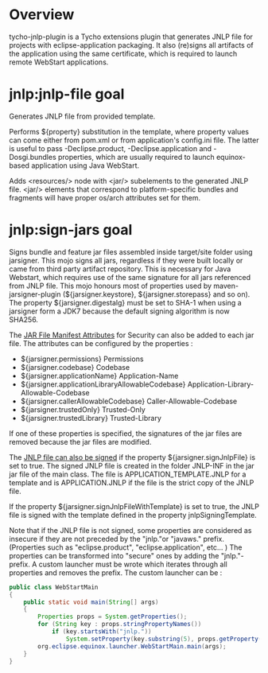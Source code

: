 # Overview

tycho-jnlp-plugin is a Tycho extensions plugin that generates JNLP file
for projects with eclipse-application packaging. It also (re)signs all
artifacts of the application using the same certificate, which is required
to launch remote WebStart applications.

# jnlp:jnlp-file goal

Generates JNLP file from provided template. 

Performs ${property} substitution in the template, where property values can 
come either from pom.xml or from application's config.ini file. The latter is 
useful to pass -Declipse.product, -Declipse.application and -Dosgi.bundles 
properties, which are usually required to launch equinox-based application 
using Java WebStart.

Adds &lt;resources/> node with &lt;jar/> subelements to the generated JNLP file.
&lt;jar/> elements that correspond to platform-specific bundles and fragments
will have proper os/arch attributes set for them. 

# jnlp:sign-jars goal

Signs bundle and feature jar files assembled inside target/site folder using 
jarsigner. This mojo signs all jars, regardless if they were built locally or 
came from third party artifact repository. This is necessary for Java Webstart, 
which requires use of the same signature for all jars referenced from JNLP file. 
This mojo honours most of properties used by maven-jarsigner-plugin 
(${jarsigner.keystore}, ${jarsigner.storepass} and so on). The property 
${jarsigner.digestalg} must be set to SHA-1 when using a jarsigner form a JDK7 
because the default signing algorithm is now SHA256.

The [JAR File Manifest Attributes](http://docs.oracle.com/javase/7/docs/technotes/guides/jweb/manifest.html) 
for Security can also be added to each jar file. The attributes can be configured
by the properties :

 * ${jarsigner.permissions} Permissions
 * ${jarsigner.codebase} Codebase
 * ${jarsigner.applicationName} Application-Name
 * ${jarsigner.applicationLibraryAllowableCodebase} Application-Library-Allowable-Codebase
 * ${jarsigner.callerAllowableCodebase} Caller-Allowable-Codebase
 * ${jarsigner.trustedOnly} Trusted-Only
 * ${jarsigner.trustedLibrary} Trusted-Library

If one of these properties is specified, the signatures of the jar files are 
removed because the jar files are modified.

The [JNLP file can also be signed](http://docs.oracle.com/javase/7/docs/technotes/guides/jweb/signedJNLP.html) 
if the property ${jarsigner.signJnlpFile} is set to true. The signed JNLP file is
created in the folder JNLP-INF in the jar jar file of the main class. The file is
APPLICATION_TEMPLATE.JNLP for a template and is APPLICATION.JNLP if the file is 
the strict copy of the JNLP file.

If the property ${jarsigner.signJnlpFileWithTemplate} is set to true, the JNLP 
file is signed with the template defined in the property jnlpSigningTemplate. 

Note that if the JNLP file is not signed, some properties are considered as
insecure if they are not preceded by the "jnlp."or "javaws." prefix. (Properties
such as "eclipse.product", "eclipse.application", etc... )
The properties can be transformed into "secure" ones by adding the "jnlp."-prefix. 
A custom launcher must be wrote which iterates through all properties and removes 
the prefix. The custom launcher can be :

```java
public class WebStartMain
{
    public static void main(String[] args)
    {
        Properties props = System.getProperties();
        for (String key : props.stringPropertyNames())
            if (key.startsWith("jnlp."))
                System.setProperty(key.substring(5), props.getProperty(key));
        org.eclipse.equinox.launcher.WebStartMain.main(args);
    }
}
 ```







